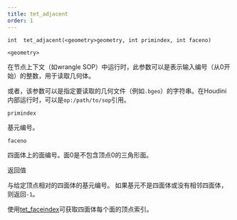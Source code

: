 ```yaml
---
title: tet_adjacent
order: 1
---
```

`int  tet_adjacent(<geometry>geometry, int primindex, int faceno)`

`<geometry>`

在节点上下文（如wrangle SOP）中运行时，此参数可以是表示输入编号（从0开始）的整数，用于读取几何体。

或者，该参数可以是指定要读取的几何文件（例如`.bgeo`）的字符串。在Houdini内部运行时，可以是`op:/path/to/sop`引用。

`primindex`

基元编号。

`faceno`

四面体上的面编号。面0是不包含顶点0的三角形面。

返回值

与给定顶点相对的四面体的基元编号。
如果基元不是四面体或没有相邻四面体，则返回`-1`。

使用[tet_faceindex](/zh-cn/houdini-vex/tetrahedrons/tet_faceindex "返回四面体每个面的顶点索引。")可获取四面体每个面的顶点索引。
